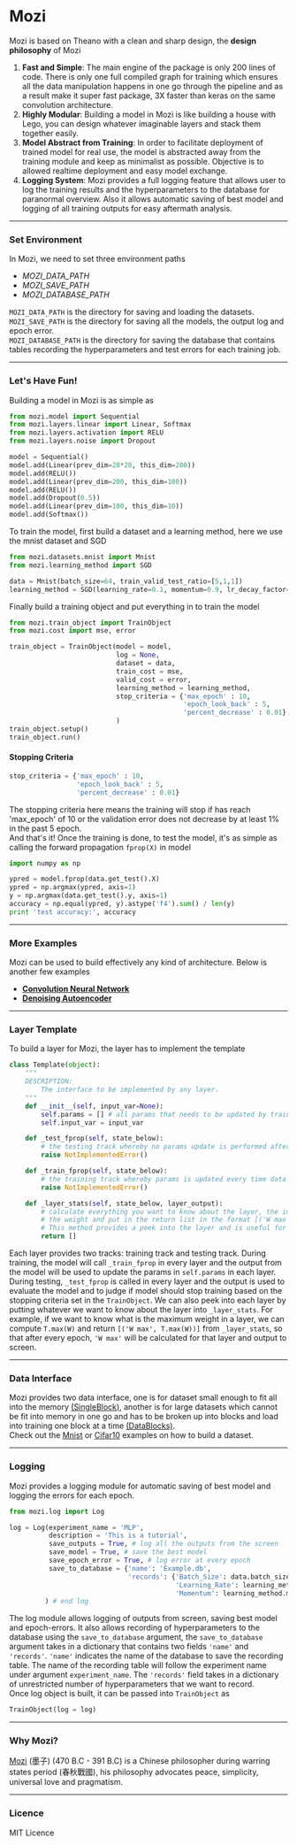 Mozi
=====

Mozi is based on Theano with a clean and sharp design, the **design philosophy** of Mozi

1. **Fast and Simple**: The main engine of the package is only 200 lines of code. There is only one full compiled graph for training which ensures all the data manipulation happens in one go through the pipeline and as a result make it super fast package, 3X faster than keras on the same convolution architecture.
2. **Highly Modular**: Building a model in Mozi is like building a house with Lego, you can design whatever imaginable layers and stack them together easily.
3. **Model Abstract from Training**: In order to facilitate deployment of trained model for real use, the model is abstracted away from the training module and keep as minimalist as possible. Objective is to allowed realtime deployment and easy model exchange.
4. **Logging System**: Mozi provides a full logging feature that allows user to log the training results and the hyperparameters to the database for paranormal overview. Also it allows automatic saving of best model and logging of all training outputs for easy aftermath analysis.

---
### Set Environment
In Mozi, we need to set three environment paths
* *MOZI_DATA_PATH*
* *MOZI_SAVE_PATH*
* *MOZI_DATABASE_PATH*

`MOZI_DATA_PATH` is the directory for saving and loading the datasets.  
`MOZI_SAVE_PATH` is the directory for saving all the models, the output log and epoch error.  
`MOZI_DATABASE_PATH` is the directory for saving the database that contains tables recording the hyperparameters and test errors for each training job.

---
### Let's Have Fun!
Building a model in Mozi is as simple as

```python
from mozi.model import Sequential
from mozi.layers.linear import Linear, Softmax
from mozi.layers.activation import RELU
from mozi.layers.noise import Dropout

model = Sequential()
model.add(Linear(prev_dim=28*28, this_dim=200))
model.add(RELU())
model.add(Linear(prev_dim=200, this_dim=100))
model.add(RELU())
model.add(Dropout(0.5))
model.add(Linear(prev_dim=100, this_dim=10))
model.add(Softmax())
```
To train the model, first build a dataset and a learning method, here we use the mnist dataset and SGD
```python
from mozi.datasets.mnist import Mnist
from mozi.learning_method import SGD

data = Mnist(batch_size=64, train_valid_test_ratio=[5,1,1])
learning_method = SGD(learning_rate=0.1, momentum=0.9, lr_decay_factor=0.9, decay_batch=10000)
```
Finally build a training object and put everything in to train the model
```python
from mozi.train_object import TrainObject
from mozi.cost import mse, error

train_object = TrainObject(model = model,
                           log = None,
                           dataset = data,
                           train_cost = mse,
                           valid_cost = error,
                           learning_method = learning_method,
                           stop_criteria = {'max_epoch' : 10,
                                            'epoch_look_back' : 5,
                                            'percent_decrease' : 0.01}
                           )
train_object.setup()
train_object.run()
```
#### Stopping Criteria
```python
stop_criteria = {'max_epoch' : 10,
                 'epoch_look_back' : 5,
                 'percent_decrease' : 0.01}
```
The stopping criteria here means the training will stop if has reach 'max_epoch' of 10 or the validation error does not decrease by at least 1% in the past 5 epoch.  
And that's it! Once the training is done, to test the model, it's as simple as calling the forward propagation `fprop(X)` in model
```python
import numpy as np

ypred = model.fprop(data.get_test().X)
ypred = np.argmax(ypred, axis=1)
y = np.argmax(data.get_test().y, axis=1)
accuracy = np.equal(ypred, y).astype('f4').sum() / len(y)
print 'test accuracy:', accuracy
```
---
### More Examples
Mozi can be used to build effectively any kind of architecture. Below is another few examples
* [**Convolution Neural Network**](doc/cnn.md)
* [**Denoising Autoencoder**](doc/dae.md)

---
### Layer Template
To build a layer for Mozi, the layer has to implement the template
```python
class Template(object):
    """
    DESCRIPTION:
        The interface to be implemented by any layer.
    """
    def __init__(self, input_var=None):
        self.params = [] # all params that needs to be updated by training go into the list
        self.input_var = input_var

    def _test_fprop(self, state_below):
        # the testing track whereby no params update is performed after data flows through this track
        raise NotImplementedError()

    def _train_fprop(self, state_below):
        # the training track whereby params is updated every time data flows through this track
        raise NotImplementedError()

    def _layer_stats(self, state_below, layer_output):
        # calculate everything you want to know about the layer, the input, the output,
        # the weight and put in the return list in the format [('W max', T.max(W)), ('W min', T.min(W))].
        # This method provides a peek into the layer and is useful for debugging.
        return []
```
Each layer provides two tracks: training track and testing track. During training, the model will call `_train_fprop` in every layer and the output from the model will be used to update the params in `self.params` in each layer. During testing, `_test_fprop` is called in every layer and the output is used to evaluate the model and to judge if model should stop training based on the stopping criteria set in the `TrainObject`. We can also peek into each layer by putting whatever we want to know about the layer into `_layer_stats`. For example, if we want to know what is the maximum weight in a layer, we can compute `T.max(W)` and return `[('W max', T.max(W))]` from `_layer_stats`, so that after every epoch, `'W max'` will be calculated for that layer and output to screen.

---
### Data Interface
Mozi provides two data interface, one is for dataset small enough to fit all into the memory [(SingleBlock)](mozi/datasets/dataset.py#L82), another is for large datasets which cannot be fit into memory in one go and has to be broken up into blocks and load into training one block at a time [(DataBlocks)](mozi/datasets/dataset.py#L171).  
Check out the [Mnist](mozi/datasets/mnist.py) or [Cifar10](mozi/datasets/cifar10.py) examples on how to build a dataset.

---
### Logging
Mozi provides a logging module for automatic saving of best model and logging the errors for each epoch.


```python
from mozi.log import Log

log = Log(experiment_name = 'MLP',
          description = 'This is a tutorial',
          save_outputs = True, # log all the outputs from the screen
          save_model = True, # save the best model
          save_epoch_error = True, # log error at every epoch
          save_to_database = {'name': 'Example.db',
                              'records': {'Batch_Size': data.batch_size,
                                          'Learning_Rate': learning_method.lr,
                                          'Momentum': learning_method.mom}}
         ) # end log
```
The log module allows logging of outputs from screen, saving best model and epoch-errors. It also allows recording of hyperparameters to the database using the `save_to_database` argument, the `save_to_database` argument takes in a dictionary that contains two fields `'name'` and `'records'`. `'name'` indicates the name of the database to save the recording table. The name of the recording table will follow the experiment name under argument `experiment_name`. The `'records'` field takes in a dictionary of unrestricted number of hyperparameters that we want to record.  
Once log object is built, it can be passed into `TrainObject` as
```python
TrainObject(log = log)
```
<!--### More Features-->
<!--##### Data Iterators-->
<!--##### Customized Learning Method-->
<!--##### Customized Weight Initialization-->
---
### Why Mozi?
[Mozi](https://en.wikiquote.org/wiki/Mozi) (墨子) (470 B.C - 391 B.C) is a Chinese philosopher during warring states period (春秋戰國), his philosophy advocates peace, simplicity, universal love and pragmatism.

---
### Licence
MIT Licence
